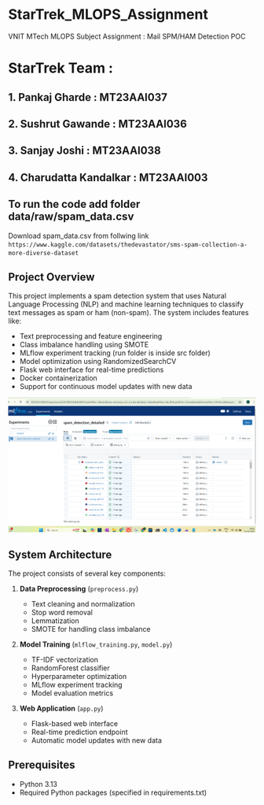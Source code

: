 # StarTrek_MLOPS_Assignment
VNIT MTech MLOPS Subject Assignment : Mail SPM/HAM Detection POC

# StarTrek Team :
## 1. Pankaj Gharde : MT23AAI037
## 2. Sushrut Gawande : MT23AAI036
## 3. Sanjay Joshi : MT23AAI038
## 4. Charudatta Kandalkar : MT23AAI003

## To run the code add folder data/raw/spam_data.csv
Download spam_data.csv from follwing link `https://www.kaggle.com/datasets/thedevastator/sms-spam-collection-a-more-diverse-dataset`

## Project Overview

This project implements a spam detection system that uses Natural Language Processing (NLP) and machine learning techniques to classify text messages as spam or ham (non-spam). The system includes features like:

- Text preprocessing and feature engineering
- Class imbalance handling using SMOTE
- MLflow experiment tracking (run folder is inside src folder)
- Model optimization using RandomizedSearchCV
- Flask web interface for real-time predictions
- Docker containerization
- Support for continuous model updates with new data

![Logo](./mlflow_ui_with_exp.png)

## System Architecture

The project consists of several key components:

1. **Data Preprocessing** (`preprocess.py`)
   - Text cleaning and normalization
   - Stop word removal
   - Lemmatization
   - SMOTE for handling class imbalance

2. **Model Training** (`mlflow_training.py`, `model.py`)
   - TF-IDF vectorization
   - RandomForest classifier
   - Hyperparameter optimization
   - MLflow experiment tracking
   - Model evaluation metrics

3. **Web Application** (`app.py`)
   - Flask-based web interface
   - Real-time prediction endpoint
   - Automatic model updates with new data

## Prerequisites

- Python 3.13
- Required Python packages (specified in requirements.txt)
